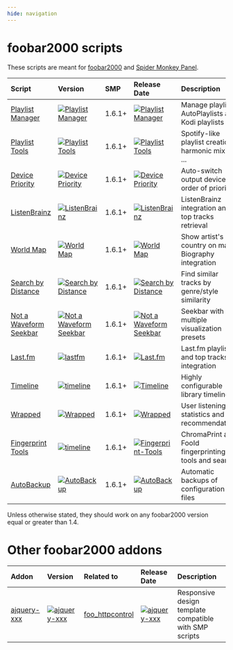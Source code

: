 ```yaml
---
hide: navigation
---
```


# foobar2000 scripts

These scripts are meant for [foobar2000](https://www.foobar2000.org/) and
 [Spider Monkey Panel](https://theqwertiest.github.io/foo_spider_monkey_panel/).

|Script|Version|SMP|Release Date|Description|
|:---|:---|:---|:---|:---|
|[Playlist Manager](scripts/playlist-manager-smp)|[![Playlist Manager](https://img.shields.io/github/v/release/Regorxxx/Playlist-Manager-SMP?include_prereleases&label=%20)](scripts/playlist-manager-smp)|1.6.1+|[![Playlist Manager](https://img.shields.io/github/release-date/Regorxxx/Playlist-Manager-SMP?label=%20)](scripts/playlist-manager-smp)|Manage playlists, AutoPlaylists and Kodi playlists|
|[Playlist Tools](scripts/playlist-tools-smp)|[![Playlist Tools](https://img.shields.io/github/v/release/Regorxxx/Playlist-Tools-SMP?include_prereleases&label=%20)](scripts/playlist-tools-smp)|1.6.1+|[![Playlist Tools](https://img.shields.io/github/release-date/Regorxxx/Playlist-Tools-SMP?label=%20)](scripts/playlist-tools-smp)|Spotify-like playlist creation, harmonic mixing, ...|
|[Device Priority](scripts/device-priority-smp)|[![Device Priority](https://img.shields.io/github/v/release/Regorxxx/Device-Priority-SMP?include_prereleases&label=%20)](scripts/device-priority-smp)|1.6.1+|[![Device Priority](https://img.shields.io/github/release-date/Regorxxx/Device-Priority-SMP?label=%20)](scripts/device-priority-smp)|Auto-switch output devices by order of priority|
|[ListenBrainz](scripts/listenbrainz-smp)|[![ListenBrainz](https://img.shields.io/github/v/release/Regorxxx/Listenbrainz-SMP?include_prereleases&label=%20)](scripts/listenbrainz-smp)|1.6.1+|[![ListenBrainz](https://img.shields.io/github/release-date/Regorxxx/Listenbrainz-SMP?label=%20)](scripts/listenbrainz-smp)|ListenBrainz integration and top tracks retrieval|
|[World Map](scripts/world-map-smp)|[![World Map](https://img.shields.io/github/v/release/Regorxxx/World-Map-SMP?include_prereleases&label=%20)](scripts/world-map-smp)|1.6.1+|[![World Map](https://img.shields.io/github/release-date/Regorxxx/World-Map-SMP?label=%20)](scripts/world-map-smp)|Show artist's country on map. Biography integration|
|[Search by Distance](scripts/search-by-distance-smp)|[![Search by Distance](https://img.shields.io/github/v/release/Regorxxx/Search-By-Distance-SMP?include_prereleases&label=%20)](scripts/search-by-distance-smp)|1.6.1+|[![Search by Distance](https://img.shields.io/github/release-date/Regorxxx/Search-By-Distance-SMP?label=%20)](scripts/search-by-distance-smp)|Find similar tracks by genre/style similarity|
|[Not a Waveform Seekbar](scripts/not-a-waveform-seekbar-smp)|[![Not a Waveform Seekbar](https://img.shields.io/github/v/release/Regorxxx/Not-A-Waveform-Seekbar-SMP?include_prereleases&label=%20)](scripts/not-a-waveform-seekbar-smp)|1.6.1+|[![Not a Waveform Seekbar](https://img.shields.io/github/release-date/Regorxxx/Not-A-Waveform-Seekbar-SMP?label=%20)](scripts/not-a-waveform-seekbar-smp)|Seekbar with multiple visualization presets|
|[Last.fm](scripts/lastfm-smp)|[![lastfm](https://img.shields.io/github/v/release/Regorxxx/Playlist-Tools-SMP?include_prereleases&label=%20)](scripts/lastfm-smp)|1.6.1+|[![Last.fm](https://img.shields.io/github/release-date/Regorxxx/Playlist-Tools-SMP?label=%20)](scripts/lastfm-smp)|Last.fm playlists and top tracks integration|
|[Timeline](scripts/timeline-smp)|[![timeline](https://img.shields.io/github/v/release/Regorxxx/Timeline-SMP?include_prereleases&label=%20)](scripts/timeline-smp)|1.6.1+|[![Timeline](https://img.shields.io/github/release-date/Regorxxx/Timeline-SMP?label=%20)](scripts/timeline-smp)|Highly configurable library timeline|
|[Wrapped](scripts/timeline-smp)|[![Wrapped](https://img.shields.io/github/v/release/Regorxxx/Wrapped-SMP?include_prereleases&label=%20)](scripts/wrapped-smp)|1.6.1+|[![Wrapped](https://img.shields.io/github/release-date/Regorxxx/Wrapped-SMP?label=%20)](scripts/wrapped-smp)|User listening statistics and recommendations|
|[Fingerprint Tools](scripts/fingerprint-tools-smp)|[![timeline](https://img.shields.io/github/v/release/Regorxxx/Fingerprint-Tools-SMP?include_prereleases&label=%20)](scripts/fingerprint-tools-smp)|1.6.1+|[![Fingerprint-Tools](https://img.shields.io/github/release-date/Regorxxx/Fingerprint-Tools-SMP?label=%20)](scripts/fingerprint-tools-smp)|ChromaPrint and FooId fingerprinting tools and search|
|[AutoBackup](scripts/autobackup-smp)|[![AutoBackup](https://img.shields.io/github/v/release/Regorxxx/AutoBackup-SMP?include_prereleases&label=%20)](scripts/autobackup-smp)|1.6.1+|[![AutoBackup](https://img.shields.io/github/release-date/Regorxxx/AutoBackup-SMP?label=%20)](scripts/autobackup-smp)|Automatic backups of configuration files|


Unless otherwise stated, they should work on any foobar2000 version equal or greater than 1.4.

# Other foobar2000 addons

|Addon|Version|Related to|Release Date|Description|
|:---|:---|:---|:---|:---|
|[ajquery-xxx](others/ajquery-xxx)|[![ajquery-xxx](https://img.shields.io/github/v/release/Regorxxx/ajquery-XXX?include_prereleases&label=%20)](others/ajquery-xxx)|[foo_httpcontrol](https://bitbucket.org/oblikoamorale/foo_httpcontrol/wiki/Home)|[![ajquery-xxx](https://img.shields.io/github/release-date/Regorxxx/ajquery-XXX?label=%20)](others/ajquery-xxx)|Responsive design template compatible with SMP scripts|